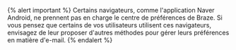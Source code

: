{% alert important %}
Certains navigateurs, comme l'application Naver Android, ne prennent pas en charge le centre de préférences de Braze. Si vous pensez que certains de vos utilisateurs utilisent ces navigateurs, envisagez de leur proposer d'autres méthodes pour gérer leurs préférences en matière d'e-mail.
{% endalert %}